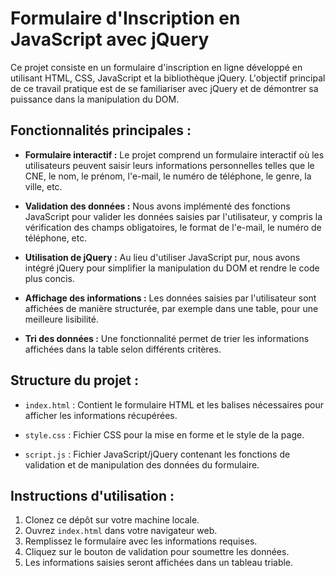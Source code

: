 # Formulaire d'Inscription en JavaScript avec jQuery

Ce projet consiste en un formulaire d'inscription en ligne développé en utilisant HTML, CSS, JavaScript et la bibliothèque jQuery. L'objectif principal de ce travail pratique est de se familiariser avec jQuery et de démontrer sa puissance dans la manipulation du DOM.

## Fonctionnalités principales :

- **Formulaire interactif :** Le projet comprend un formulaire interactif où les utilisateurs peuvent saisir leurs informations personnelles telles que le CNE, le nom, le prénom, l'e-mail, le numéro de téléphone, le genre, la ville, etc.
  
- **Validation des données :** Nous avons implémenté des fonctions JavaScript pour valider les données saisies par l'utilisateur, y compris la vérification des champs obligatoires, le format de l'e-mail, le numéro de téléphone, etc.
  
- **Utilisation de jQuery :** Au lieu d'utiliser JavaScript pur, nous avons intégré jQuery pour simplifier la manipulation du DOM et rendre le code plus concis.
  
- **Affichage des informations :** Les données saisies par l'utilisateur sont affichées de manière structurée, par exemple dans une table, pour une meilleure lisibilité.
  
- **Tri des données :** Une fonctionnalité permet de trier les informations affichées dans la table selon différents critères.

## Structure du projet :

- `index.html` : Contient le formulaire HTML et les balises nécessaires pour afficher les informations récupérées.
  
- `style.css` : Fichier CSS pour la mise en forme et le style de la page.
  
- `script.js` : Fichier JavaScript/jQuery contenant les fonctions de validation et de manipulation des données du formulaire.

## Instructions d'utilisation :

1. Clonez ce dépôt sur votre machine locale.
2. Ouvrez `index.html` dans votre navigateur web.
3. Remplissez le formulaire avec les informations requises.
4. Cliquez sur le bouton de validation pour soumettre les données.
5. Les informations saisies seront affichées dans un tableau triable.

